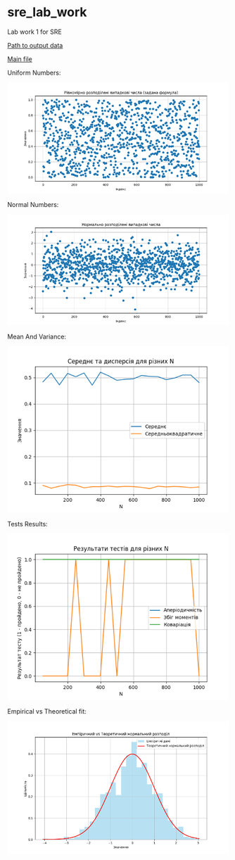 # sre_lab_work
Lab work 1 for SRE

[Path to output data](../../data/lab_1/output)

[Main file](main.py)

Uniform Numbers:

![solution](../../data/lab_1/output/uniform_numbers.png)

Normal Numbers:

![result](../../data/lab_1/output/normal_numbers.png)

Mean And Variance:

![histogram](../../data/lab_1/output/mean_variance.png)

Tests Results:

![convergence](../../data/lab_1/output/tests_results.png)

Empirical vs Theoretical fit:

![convergence](../../data/lab_1/output/normal_fit.png)